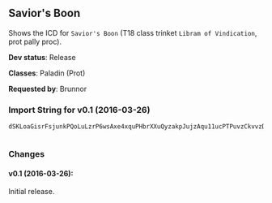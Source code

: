 ## Savior's Boon

Shows the ICD for `Savior's Boon` (T18 class trinket `Libram of Vindication`,
prot pally proc).

**Dev status**: Release

**Classes**: Paladin (Prot)

**Requested by**: Brunnor

### Import String for v0.1 (2016-03-26)

    dSKLoaGisrFsjunkPQoLuLzrP6wsAxe4xquPHbrXXuQyzakpJujzAqu11ucPTPuvzCkvvzDkvv19KkTpLqCqvPwiPqpKGAIKsxuPSravFuvYijvItcWkH0lHOIzkvCtLQYojKFQuPHsQ4OkHYsPuEkunvk5QeKTsk4RaIZsQuVfqYCHOu3fqQ9kL)cKblomvwmPkpwLMSkUSIntO(megTQ40u8ALGzlXTbQDtYVjA4kPJRuLLtvpxvnDqxhkBhI8DsvDELO1drj9EikX9jvsTF0TDAwn8tZQH7UqJu9BwnCJYaBwn8l2hkb3WR1ATwR1ATwR1ATwR1ATwR1ATwR1ATwR1ATwR1ATwR1ATwR1ATwRvIwRmaugirlYRRW8MPlJdZ7ankKiArEDfgBmDzaY4w4nM39f4hegP6duVfyoaTa)GWiveLOf51vywlULJ)Lqa0YWWWWWWWWWWWWWWWuRm4qPFomcPmWxcbqBFnxlULJxZEeTiVUcd0BulmqaAz6YSdWq(fDN9hdddddddtTYaaoGzaOLrS0Z0XON3bMrkMrdg1XCDqJur0I86kmZEyM115WWWWWWWWWWWWWWWWWWWWuRma5zGpJNb(mmqVrTWazmFMzpmZ66CiArEDfMI7d1XlVmDzqggggggggggggggggMALXYaEyKIzkUpKz1lVeTiVUcJ5Ey6YSdWyyyyyyyyyyyyyyyyyyyyQvgacRLrVbQ)mkMvV8(jArEDfg)i27UqMUm7hdddddddddddddddtTYyBe7DxO0VKzD8g5HrS0ZS6LxMZaNl0iveLO2eCLYYrQVA)JpqBdsJ)p9f7k)PhrjATYi8U7tJVTa1z3xG20WMilqcjc4a6yTzBtlZJtDkJNOf51vyeJPUqJuXivclbRNdUH0OG9bzN5JP3gsJcANbKDMVeZFNxcbqRDMVeZFhroWJDMVeZFhGxCi(2z(sm)DS5mhGxCi(2zoZh(siaATZCMpuKd8yN5mFiWloeF7mN5dT5mhGxCi(2zeiqqpIYWWWuRmALQfhYiEMctXSWWCFM7cgfcMNXvqUhWiqUo9(sVEmx3F(mILEMpMEBinkODIYWWWuRmFjdaM7Z4GmoMIbcldJtDyUpZDbM)6ukICGhMJXpxyzPaIYWWWyeZ8NYCH9bMDgbce0JPBxgnXDizK(f)ZOrPuPjJtDy(sm)DEjeaTmD7YSwClh)lHaOLb(mkIYWWWWWWWuKxxHbY0L51aTmGN(9ikdddddddJrmdKPYuCFOoE5Lzry8JyV7czGpJIOmmmmmmmmmmmmf3hQJxEz6YajkdddddddddddJWsz5i1xbCVd8acFGwgWJVVnbxPSCK6RSZuCFOoE51oJ5ESZa9ytpIYWWWWWWWmQdrzyyyg1HOJ6quIwRmc)m3f(m6)mWNXZ0XON3bMrkMrdg1XCDqJuXy(mZEyM115q0I86kmIXuxOrQymFlVrTWa32dZSUoN(9ikdddJFGyEft)xdeGcPrbL(LaGdyaA7R5AXTC8AANbGinG3zxlqw2aic5SzTtpMUDzGEJAHbcqlrzyyyyyyyKEMxdeGcPrbL(LaGdyaA7R5AXTC8AANbGinG3zxlqw2aic5SzbSEmD7Ya9g1cdeG2EeDuhIs0ALrNoV19MnqBlMqa0zFBISajSU8w0RnTmpo1PmEIwKxxHrmM6cnsfJuTThMzf8OGc)4uiMt)EeLHHHz2dZSUohMUmMVL3OwyGB7HzwxNt)EeDuhIs0ALryxPmhgdyWZX4GtzPDg9WGmUYxY4edhpJoDER7nBG2ezTzdGOxGaYU26OLrFd8H5mf3sbeTwzSEmFMv)G0OGFgZ)JnFg9nWhMRSCyksegLaIwKxxHrmM6cnsfZrQDkULZPJ0D63JOmmmms12EyMvWJck8JtHyo97XuRmc)m3fy0)zGpJNz2dZSUohIYWWWSwClh)lHaOLPlJqkd8Lqa02xZ1IB541ShtTYaqzGgxXGSomRf3YX)siaAj6Ooe9i1of3Y50r6o97ruIwRm605TU3SbAtK1MnaIEbci7ARJwMhN6ugprlYRRWigtDHgPIrQ2uWXBuiaI0xo97ruggggHbzzapEbVfdhF)DSZCKANIB5C6iDNEm1kd(azWwzotXTComfP7q0rDikrRvgG84GmWNHb6niqmEM)JeRCy8deZReWa9ydt3fH5)i1xzNrSR8hMUlcZJ5CgLaIwKxxHrmM6cnsfZ)rIvo4ps973JOmmmm1kd(JuFgG8MrQklzmIzM9WmRRZHOmmmm(bI5vmZEyM115q0rDikrRvglVbbIXZCm)vh8(W84uNY4jATYaKHXGqj9dJFGyEfdsUc2WifZCm)vh8(WigtDHgP6BNXPomg1hoUdd2Fy(psSYb)rQF)EeTiVUcZX8xDW7JLtVYW0LbzHOmmmmaLMcV7(04BlqD29fOnnSjYcKqIaoGowB220QjqZ0LrQewcwphCdPrbTtuggggGstD68w3B2aTTycbqN9TjYcKW6YBrV20QjqZ0LrQ22dZScEuqHFCkeZXorzyyyakn1PZBDVzd0MiRnBae9ceq21whTAc0mDzKQnfC8gfcGi9LJDIQRjArEDfgXyQl0ivmhPL3GaX47pinkODgbce0JOmmmmf51vyoM)QdEFaoM6Y0L5y(Ro49XYPxzaQbPrbbAIYWWWCm)vh8(aCm1TVabc6rugggg)aX8kM)JeRCWFK63Vhrh1HOVfCKwEdceJNPlZrA5niqm(g(rc6I9HsWnn2Gnyd3HbLn9A4N5FB4V9xgKqgb7WamKzN9RIm6QkW2Vg(X8xlULaUsvdhGcoEXU7GSbCLQpYgGinaY2um3pOog98oWsX6ICDA4hZFT4wIdD3f(nCMg(Zyq8aBIq(fTHBonCChsgPFX)mAukvn8I0DAwn8BX9)nRg(3OquMgUoV78wlarnyd)yel2CXkWLnRgoySc00SAWgSHl2DHgPQz1WbJvGMMvd2GnCV7onRgoySc00SAWgSH7LLPz1WbJvGMMvd2Gn8)6CBwn8VrHOmnraRbB4qxzuWMvdhmwbAAwnyd2WX(dOBX9)nn2WX(dO)6CBASbB4kmWwEdceJ)3eTtd3pimsL1Y1PHBUsvdh6niqm(Mvd)I9HsWnCXyQl0iv9fiqqpIYWWW4hiMxX4W8oqJcjbhPL3GaX47lqGGEeDuNg(f7dLGb9yotd)I9HsWn8l2hkbdcUCDA4dsJc2WhKgf83WfE39PX3wG6S7lqBAytKfiHebCaDS2STP1oJoDER7nBG2wmHaOZ(2ezbsyD5TOxBATZOtN36EZgOnrwB2ai6fiGSRToAB4WLRtd)I9HsWnydhtb9geigFZQHFX(qj4gUym1fAKQ(9ikdddJFGyEfd0JneDuNgSHRV5aFAIq(fTbB4GB4Ng(VHdmb7iazeamDvdhPMODqEGTtd2Aa
     

### Changes

#### v0.1 (2016-03-26):

Initial release.
